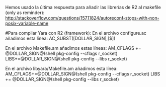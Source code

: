 Hemos usado la última respuesta para añadir las librerías de R2 al makefile (only as reminder):
http://stackoverflow.com/questions/15711824/autoreconf-stops-with-non-posix-variable-name


#Para compilar Yara con R2 (framework):
En el archivo configure.ac añadimos esta línea:
AC_SUBST([DOLLAR_SIGN],[$])

En el archivo Makefile.am añadimos estas líneas:
AM_CFLAGS += @DOLLAR_SIGN@(shell pkg-config --cflags r_socket)
LIBS+=@DOLLAR_SIGN@(shell pkg-config --libs r_socket)



En el archivo libyara/Makefile.am añadimos esta línea:
AM_CFLAGS+=@DOLLAR_SIGN@(shell pkg-config --cflags r_socket)
LIBS += @DOLLAR_SIGN@(shell pkg-config --libs r_socket)

